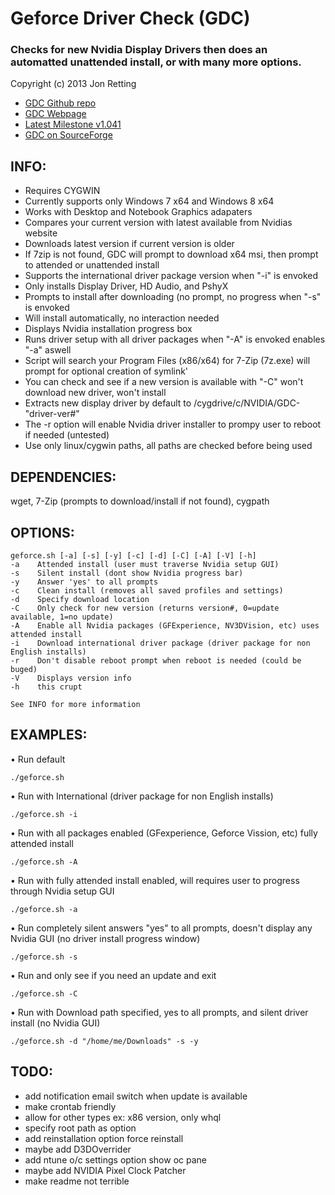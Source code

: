 Geforce Driver Check (GDC)
==========================
### Checks for new Nvidia Display Drivers then does an automatted unattended install, or with many more options.
Copyright (c) 2013 Jon Retting

- [GDC Github repo](https://github.com/jonretting/geforce-driver-check)
- [GDC Webpage](http://jonretting.github.io/geforce-driver-check/)
- [Latest Milestone v1.041](http://sourceforge.net/projects/geforce-driver-check/files/geforce-driver-check-beta-v1.041.zip/download)
- [GDC on SourceForge](https://sourceforge.net/projects/geforce-driver-check/)

INFO:
-----
- Requires CYGWIN
- Currently supports only Windows 7 x64 and Windows 8 x64
- Works with Desktop and Notebook Graphics adapaters
- Compares your current version with latest available from Nvidias website
- Downloads latest version if current version is older
- If 7zip is not found, GDC will prompt to download x64 msi, then prompt to attended or unattended install
- Supports the international driver package version when "-i" is envoked
- Only installs Display Driver, HD Audio, and PshyX
- Prompts to install after downloading (no prompt, no progress when "-s" is envoked
- Will install automatically, no interaction needed
- Displays Nvidia installation progress box
- Runs driver setup with all driver packages when "-A" is envoked enables "-a" aswell
- Script will search your Program Files (x86/x64) for 7-Zip (7z.exe) will prompt for optional creation of symlink'
- You can check and see if a new version is available with "-C" won't download new driver, won't install
- Extracts new display driver by default to /cygdrive/c/NVIDIA/GDC-"driver-ver#"
- The -r option will enable Nvidia driver installer to prompy user to reboot if needed (untested)
- Use only linux/cygwin paths, all paths are checked before being used

DEPENDENCIES:
-------------
wget, 7-Zip (prompts to download/install if not found), cygpath

OPTIONS:
--------
	geforce.sh [-a] [-s] [-y] [-c] [-d] [-C] [-A] [-V] [-h]
	-a    Attended install (user must traverse Nvidia setup GUI)
	-s    Silent install (dont show Nvidia progress bar)
	-y    Answer 'yes' to all prompts
	-c    Clean install (removes all saved profiles and settings)
	-d    Specify download location
	-C    Only check for new version (returns version#, 0=update available, 1=no update)
	-A    Enable all Nvidia packages (GFExperience, NV3DVision, etc) uses attended install
	-i    Download international driver package (driver package for non English installs)
	-r    Don't disable reboot prompt when reboot is needed (could be buged)
	-V    Displays version info
	-h    this crupt

	See INFO for more information

EXAMPLES:
--------
• Run default

	./geforce.sh
• Run with International (driver package for non English installs)

	./geforce.sh -i
• Run with all packages enabled (GFexperience, Geforce Vission, etc) fully attended install

	./geforce.sh -A
• Run with fully attended install enabled, will requires user to progress through Nvidia setup GUI

	./geforce.sh -a
• Run completely silent answers "yes" to all prompts, doesn't display any Nvidia GUI (no driver install progress window)

	./geforce.sh -s
• Run and only see if you need an update and exit

	./geforce.sh -C
• Run with Download path specified, yes to all prompts, and silent driver install (no Nvidia GUI)

	./geforce.sh -d "/home/me/Downloads" -s -y

TODO:
-----
- add notification email switch when update is available
- make crontab friendly
- allow for other types ex: x86 version, only whql
- specify root path as option
- add reinstallation option force reinstall
- maybe add D3DOverrider 
- add ntune o/c settings option show oc pane
- maybe add NVIDIA Pixel Clock Patcher
- make readme not terrible